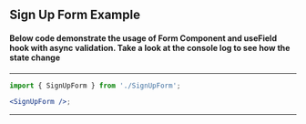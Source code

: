 ## Sign Up Form Example

#### Below code demonstrate the usage of Form Component and useField hook with async validation. Take a look at the console log to see how the state change

---

```jsx noeditor
import { SignUpForm } from './SignUpForm';

<SignUpForm />;
```

---

```jsx {"file": "./SignUpForm.jsx"}
```
